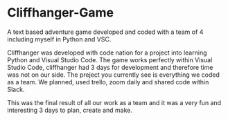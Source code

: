 # Cliffhanger-Game
A text based adventure game developed and coded with a team of 4 including myself in Python and VSC.

Cliffhanger was developed with code nation for a project into learning Python and Visual Studio Code. The game works perfectly within 
Visual Studio Code, cliffhanger had 3 days for development and therefore time was not on our side. The preject you currently see is
everything we coded as a team. We planned, used trello, zoom daily and shared code within Slack. 

This was the final result of all our work 
as a team and it was a very fun and interesting 3 days to plan, create and make. 


